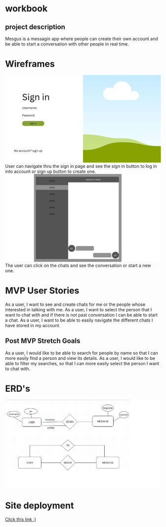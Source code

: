 # workbook
## project description
Mesgus is a messagin app where people can create their own account and be able to start a conversation with other people in real time.

# Wireframes
![image1](./wireframes/1.jpg)
User can navigate thru the sign in page and see the sign in button to log in into account or sign up button to create one.
![image2](./wireframes/2.jpg)
The user can click on the chats and see the conversation or start a new one.
# MVP User Stories
As a user, I want to see and create chats for me or the people whose interested in talking with me.
As a user, I want to select the person that I want to chat with and if there is not past conversation I can be able to start a chat.
As a user, I want to be able to easily navigate the different chats I have stored in my account.

## Post MVP Stretch Goals
As a user, I would like to be able to search for people by name so that I can more easily find a person and view its details.
As a user, I would like to be able to filter my searches, so that I can more easily select the person I want to chat with.

# ERD's
![image3](./wireframes/3.jpg)

# Site deployment

[Click this link :)](https://mesgus.netlify.app/)